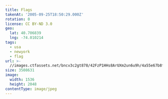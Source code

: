 ```yaml
---
title: Flags
takenAt: '2005-09-25T18:50:29.000Z'
rotation: 0
license: CC BY-ND 3.0
geo:
  lat: 40.706839
  lng: -74.010214
tags:
  - usa
  - newyork
  - flag
url: >-
  //images.ctfassets.net/bncv3c2gt878/42FzP1HHs8ArUXm2un6u9h/4a55e67b8fb24b5870d94fb5fd2ec7db/flags_4325572706_o
size: 3508631
image:
  width: 1536
  height: 2048
contentType: image/jpeg
---
```


